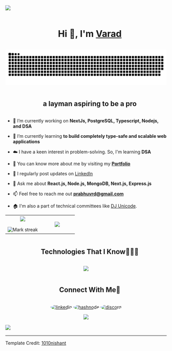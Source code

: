 
<!--horizontal divider(gradiant)-->
<img src="https://user-images.githubusercontent.com/73097560/115834477-dbab4500-a447-11eb-908a-139a6edaec5c.gif">

<!--h1 without bottom border-->
<div id="user-content-toc">
  <ul align="center">
    <summary><h1 style="display: inline-block">Hi 👋, I'm <span><a href="https://vaxad.xyz/" target="_blank">Varad<a></span></h1></summary>
  </ul>
</div>


<!--- snake -->
<div align="center">
  <img  src="https://github.com/vaxad/vaxad/blob/main/grid-snake.svg"
       alt="snake" /></a>
</div>


<!--h2 without bottom border-->
<div id="user-content-toc">
  <ul align="center">
    <summary><h2 style="display: inline-block">a layman aspiring to be a pro</h2></summary>
  </ul>
</div>


<!--Intro start-->
- 🔭 I’m currently working on **NextJs, PostgreSQL, Typescript, Nodejs, and DSA**

- 🌱 I’m currently learning **to build completely type-safe and scalable web applications**

- ☁️ I have a keen interest in problem-solving. So, I'm learning **DSA**

- 📖 You can know more about me by visiting my [**Portfolio**](https://vaxad.xyz)

- 📝 I regularly post updates on [LinkedIn](https://www.linkedin.com/in/varadprabhu/)

- 💬 Ask me about **React.js, Node.js, MongoDB, Next.js, Express.js**

- 📫 Feel free to reach me out **prabhuvrd@gmail.com**

- 🏠 I'm also a part of technical committees like [DJ Unicode](https://www.linkedin.com/company/djunicode/).
<!--Intro end-->



<!--- stats & Trophy (start) -->
<p align="center">
  <!--- stats (start) -->
<table align="center">
<tr border="none">
<td width="50%" align="center">
  
  <img  align="center" src="https://github-readme-stats-vaxad.vercel.app/api?username=vaxad&theme=dark&show_icons=true&count_private=true" />
  <br></br>
  <img  title="🔥 Get streak stats for your profile at git.io/streak-stats" alt="Mark streak" src="https://github-readme-streak-stats-rnvd36uwl-vaxads-projects.vercel.app/?user=vaxad&theme=dark" /> 
</td>

<td width="50%" align="center">

  <img  align="center"  src="https://github-readme-stats-dusky-ten-23.vercel.app/api/top-langs/?username=vaxad&theme=dark&hide_border=false&no-bg=true&no-frame=true&langs_count=10"/>
  
  </td>
</tr>
</table>
<!--- stats (end) -->
</p>        
<!--- stats (end) -->


<!--h1 without bottom border-->
<div id="user-content-toc">
  <ul align="center">
    <summary><h2 style="display: inline-block">Technologies That I Know👨🏻‍💻</h2></summary>
  </ul>
</div>
<!--tech stack icons-->
<p align="center">
  <a href="https://skillicons.dev">
    <img src="https://skillicons.dev/icons?i=git,bootstrap,c,cpp,css,discord,androidstudio,vite,vercel,netlify,prisma,supabase,express,figma,firebase,github,html,java,js,md,mongodb,mysql,postgresql,nextjs,nodejs,arduino,postman,py,react,redux,tailwind,ts,vscode&perline=14" />
  </a>
</p>


<!-- Connect with me -->
<!--h2 without bottom border-->
<div id="user-content-toc">
  <ul align="center">
    <summary><h2 style="display: inline-block">Connect With Me🤝</h2></summary>
  </ul>
</div>

<!--icons and links-->
<p align="center">
<a href="https://www.linkedin.com/in/varadprabhu/" target="blank"><img style="border-radius: 100%" align="center" src="https://user-images.githubusercontent.com/88904952/234979284-68c11d7f-1acc-4f0c-ac78-044e1037d7b0.png" alt="linkedin" height="50" width="50" /></a>
<a href="https://unstop.com/u/varadprabhu/" target="blank"><img style="border-radius: 100%" align="center" src="https://d8it4huxumps7.cloudfront.net/uploads/images/unstop/branding-guidelines/icon/unstop-icon-800x800.png" alt="hashnode" height="50" width="50" /></a>
<a href="https://devfolio.co/@varadprabhu/" target="blank"><img style="border-radius: 100%" align="center" src="https://avatars.githubusercontent.com/u/38809367" alt="discord" height="50" width="50" /></a>
  
</p>


<!--profile visit count-->
<div align="center">
  
[![](https://visitcount.itsvg.in/api?id=vaxad&label=Profile%20Views&color=6&pretty=true)](https://visitcount.itsvg.in)
  
</div>

<!--horizontal divider(gradiant)-->
<img src="https://user-images.githubusercontent.com/73097560/115834477-dbab4500-a447-11eb-908a-139a6edaec5c.gif">

----------------------------------------------------------------------
Template Credit: [1010nishant](https://github.com/1010nishant)
